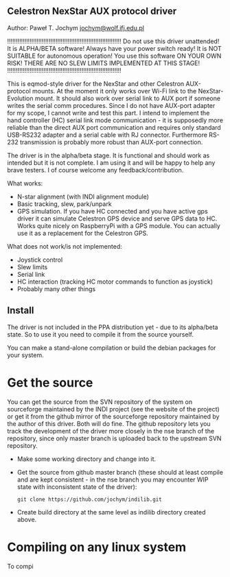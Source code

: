 Celestron NexStar AUX protocol driver
-------------------------------------

Author: Paweł T. Jochym <jochym@wolf.ifj.edu.pl>

!!!!!!!!!!!!!!!!!!!!!!!!!!!!!!!!!!!!!!!!!!!!!!!!!!!!!!!!!!!!!!!!!!
Do not use this driver unattended! It is ALPHA/BETA software!
Always have your power switch ready!
It is NOT SUITABLE for autonomous operation!
You use this software ON YOUR OWN RISK!
THERE ARE NO SLEW LIMITS IMPLEMENTED AT THIS STAGE!
!!!!!!!!!!!!!!!!!!!!!!!!!!!!!!!!!!!!!!!!!!!!!!!!!!!!!!!!!!!!!!!!!!

This is eqmod-style driver for the NexStar and other Celestron AUX-protocol 
mounts. At the moment it only works over Wi-Fi link to the NexStar-Evolution 
mount. It should also work over serial link to AUX port if someone writes the
serial comm procedures. Since I do not have AUX-port adapter for my scope, 
I cannot write and test this part. I intend to implement the hand controller (HC)
serial link mode communication - it is supposedly more reliable than the direct 
AUX port communication and requires only standard USB-RS232 adapter and a 
serial cable with RJ connector. Furthermore RS-232 transmission is probably 
more robust than AUX-port connection.

The driver is in the alpha/beta stage.
It is functional and should work as intended but it is not complete.
I am using it and will be happy to help any brave testers.
I of course welcome any feedback/contribution.

What works:
- N-star alignment (with INDI alignment module)
- Basic tracking, slew, park/unpark
- GPS simulation. If you have HC connected and you have active gps driver 
  it can simulate Celestron GPS device and serve GPS data to HC. Works quite 
  nicely on RaspberryPi with a GPS module. You can actually use it as 
  a replacement for the Celestron GPS.

What does not work/is not implemented:
- Joystick control
- Slew limits
- Serial link
- HC interaction (tracking HC motor commands to function as joystick)
- Probably many other things

Install
-------

The driver is not included in the PPA distribution yet - due to its alpha/beta 
state. So to use it you need to compile it from the source yourself.

You can make a stand-alone compilation or build the debian packages for your 
system. 

Get the source
==============

You can get the source from the SVN repository of the system on sourceforge
maintained by the INDI project (see the website of the project) or get it
from the github mirror of the sourceforge repository maintained by the author 
of this driver. Both will do fine. The github repository lets you track the 
development of the driver more closely in the nse branch of the repository, 
since only master branch is uploaded back to the upstream SVN repository.

- Make some working directory and change into it.
- Get the source from github master branch (these should at least compile and 
  are kept consistent - in the nse branch you may encounter WIP state with 
  inconsistent state of the driver):

  ```
  git clone https://github.com/jochym/indilib.git
  ```
- Create build directory at the same level as indilib directory created above.

Compiling on any linux system
=============================

To compi

